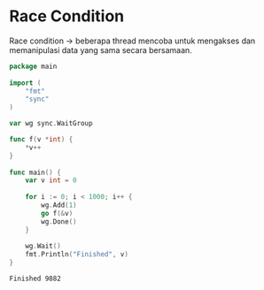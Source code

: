# Race Condition

Race condition -> beberapa thread mencoba untuk mengakses dan memanipulasi data yang sama secara bersamaan.

```go
package main
 
import (
    "fmt"
    "sync"
)

var wg sync.WaitGroup

func f(v *int) {
    *v++
}
 
func main() {
    var v int = 0
 
    for i := 0; i < 1000; i++ {
        wg.Add(1)
        go f(&v)
        wg.Done()
    }
 
    wg.Wait()
    fmt.Println("Finished", v)
}
```

```
Finished 9882
```
